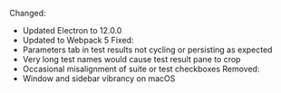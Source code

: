 Changed:
  - Updated Electron to 12.0.0
  - Updated to Webpack 5
Fixed:
  - Parameters tab in test results not cycling or persisting as expected
  - Very long test names would cause test result pane to crop
  - Occasional misalignment of suite or test checkboxes
Removed:
  - Window and sidebar vibrancy on macOS
